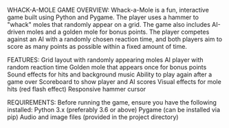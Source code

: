 WHACK-A-MOLE GAME
OVERVIEW:
Whack-a-Mole is a fun, interactive game built using Python and Pygame. The player uses a hammer to "whack" moles that randomly appear on a grid. The game also includes AI-driven moles and a golden mole for bonus points. The player competes against an AI with a randomly chosen reaction time, and both players aim to score as many points as possible within a fixed amount of time.

FEATURES:
Grid layout with randomly appearing moles
AI player with random reaction time
Golden mole that appears once for bonus points
Sound effects for hits and background music
Ability to play again after a game over
Scoreboard to show player and AI scores
Visual effects for mole hits (red flash effect)
Responsive hammer cursor

REQUIREMENTS:
Before running the game, ensure you have the following installed:
Python 3.x (preferably 3.6 or above)
Pygame (can be installed via pip)
Audio and image files (provided in the project directory)

